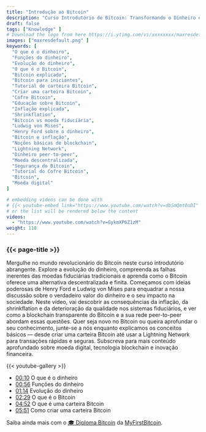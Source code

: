 ```yaml
---
title: "Introdução ao Bitcoin"
description: "Curso Introdutório de Bitcoin: Transformando o Dinheiro e o Futuro da Moeda"
draft: false
tags: ["Knowledge" ]
# Download the logo from here https://i.ytimg.com/vi/xxxxxxxx/maxresdefault.jpg
images: ["maxresdefault.png" ]
keywords: [
  "O que é o dinheiro",
  "Funções do dinheiro",
  "Evolução do dinheiro",
  "O que é o Bitcoin",
  "Bitcoin explicado",
  "Bitcoin para iniciantes",
  "Tutorial de carteira Bitcoin",
  "Criar uma carteira Bitcoin",
  "Cofre Bitcoin",
  "Educação sobre Bitcoin",
  "Inflação explicada",
  "Shrinkflation",
  "Bitcoin vs moeda fiduciária",
  "Ludwig von Mises",
  "Henry Ford sobre o dinheiro",
  "Bitcoin e inflação",
  "Noções básicas de blockchain",
  "Lightning Network",
  "Dinheiro peer-to-peer",
  "Moeda descentralizada",
  "Segurança do Bitcoin",
  "Tutorial do Cofre Bitcoin",
  "Bitcoin",
  "Moeda digital"
]

# embedding videos can be done with 
# {{< youtube-embed link="https://www.youtube.com/watch?v=dbSmQmt0uDI" >}}
# or the list will be rendered below the content
videos:
  - "https://www.youtube.com/watch?v=GykmXP6Z1zM"
weight: 110
---
```


### {{< page-title >}}  

Mergulhe no mundo revolucionário do Bitcoin neste curso introdutório abrangente. Explore a evolução do dinheiro, compreenda as falhas inerentes das moedas fiduciárias tradicionais e aprenda como o Bitcoin oferece uma alternativa descentralizada e finita. Começamos com ideias poderosas de Henry Ford e Ludwig von Mises para enquadrar a nossa discussão sobre o verdadeiro valor do dinheiro e o seu impacto na sociedade. Neste vídeo, vai descobrir as consequências da inflação, da shrinkflation e da deterioração da qualidade nos sistemas fiduciários, e ver como a blockchain transparente do Bitcoin e a sua rede peer-to-peer abordam essas questões. Quer seja novo no Bitcoin ou queira aprofundar o seu conhecimento, junte-se a nós enquanto explicamos os conceitos básicos — desde criar uma carteira Bitcoin até usar a Lightning Network para transações rápidas e seguras. Subscreva para mais conteúdo aprofundado sobre moeda digital, tecnologia blockchain e inovação financeira.


{{< youtube-gallery >}} 

 
- [00:10](https://www.youtube.com/watch?v=GykmXP6Z1zM&t=10s) O que é o dinheiro 
- [00:56](https://www.youtube.com/watch?v=GykmXP6Z1zM&t=56s) Funções do dinheiro 
- [01:14](https://www.youtube.com/watch?v=GykmXP6Z1zM&t=74s) Evolução do dinheiro 
- [02:29](https://www.youtube.com/watch?v=GykmXP6Z1zM&t=149s) O que é o Bitcoin 
- [04:52](https://www.youtube.com/watch?v=GykmXP6Z1zM&t=292s) O que é uma carteira Bitcoin 
- [05:51](https://www.youtube.com/watch?v=GykmXP6Z1zM&t=351s) Como criar uma carteira Bitcoin



Saiba ainda mais com o [🎓 Diploma Bitcoin](https://github.com/MyFirstBitcoin/Bitcoin-Diploma-2025/blob/main/Bitcoin%20Diploma%20-%202025%20-%20PDF.pdf) da  [MyFirstBitcoin](https://github.com/MyFirstBitcoin/).